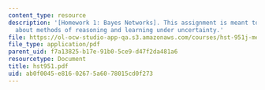 ```yaml
---
content_type: resource
description: '[Homework 1: Bayes Networks]. This assignment is meant to teach you
  about methods of reasoning and learning under uncertainty.'
file: https://ol-ocw-studio-app-qa.s3.amazonaws.com/courses/hst-951j-medical-decision-support-spring-2003/ab0f0045e81602675a6078015cd0f273_hst951.pdf
file_type: application/pdf
parent_uid: f7a13825-b17e-91b0-5ce9-d47f2da481a6
resourcetype: Document
title: hst951.pdf
uid: ab0f0045-e816-0267-5a60-78015cd0f273
---
```

